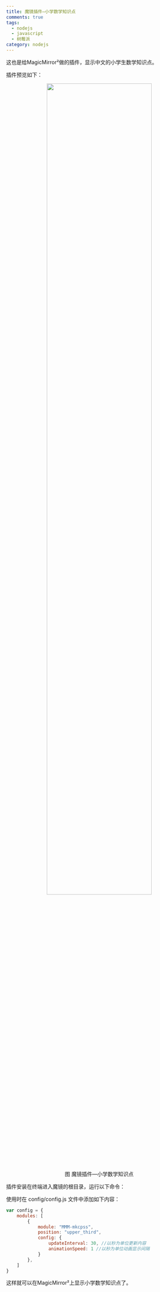 ```yaml
---
title: 魔镜插件—小学数学知识点
comments: true
tags: 
  - nodejs
  - javascript
  - 树莓派
category: nodejs
---
```


这也是给MagicMirror²做的插件，显示中文的小学生数学知识点。

插件预览如下：

<div align="center"> <img src="/img/raspberrypi/mkcpss.png" style="width:75%" align="center"/> <p>图 魔镜插件—小学数学知识点</p> </div>

插件安装在终端进入魔镜的根目录，运行以下命令：

使用时在 config/config.js 文件中添加如下内容：

```javascript
var config = {
    modules: [
        {
            module: "MMM-mkcpss",
            position: "upper_third",
            config: {
                updateInterval: 30, //以秒为单位更新内容
                animationSpeed: 1 //以秒为单位动画显示间隔
            }
        },
    ]
}
```

这样就可以在MagicMirror²上显示小学数学知识点了。

